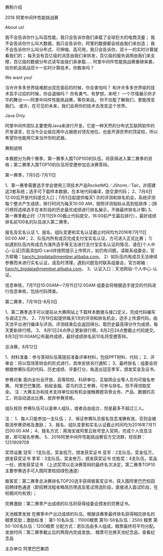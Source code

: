 
赛制介绍

2016 阿里中间件性能挑战赛

About us!

我不会告诉你什么叫高性能，我只会告诉你我们承载了全球巨大的电商流量；
我不会告诉你什么叫大数据，我只会告诉你，阿里的数据都会经由我们来创造；
我不会告诉你什么叫分布式、可伸缩、高可用，我只会告诉你，双十一的实时计算就看我们的；
每天会有百亿级的消息由我们来转发，百亿级的服务调用由我们来支撑，百亿级的数据分布式读写由我们来承载.....
阿里中间件性能挑战赛重磅来袭，给你机会挑战双十一实时计算技术，你敢来吗？

We want you!

当许许多多世界级难题出现在面前的时候，你会害怕吗？
和许许多多世界级的技术高手过招的时候，你会退缩吗？
你有勇气、有梦想，来吧！
一个尽情展示你才华的舞台——阿里中间件性能挑战赛，等你来战。
你不仅能了解我们，更能改变我们。 或许，在可见的未来，我们会用你的技术去改变这个世界。

Java Only

阿里中间件团队主要使用Java来进行开发，它是一种天然的分布式互联网软件的开发语言，在当今企业级应用中占据绝对领先地位，也是开源世界的顶梁柱，所以希望你也能用它来当作你的武器。

赛制说明

本赛题分为两个赛季，第一赛季入围TOP100的队伍，将获得进入第二赛季的资格；第二赛季入围TOP10的队伍将受邀参加总决赛答辩。

第一赛季，7月5日-7月11日

1、第一赛季需要选手学会使用三项技术产品RocketMQ／JStorm／Tair，并搭建这3套系统；选手可下载样本数据，在本地代码编译，提交源代码；
2、7月4日12:00后开放代码提交入口；7月5日起提供每天1 次的评测和排名机会，系统评测每个整点产生成绩，排行时间为每天10:00 AM，按照评测指标从高到低排序；(排行榜将选择选手在本阶段的历史最优成绩进行排名展示，不做最终排名计算)
3、第一赛季截止时（7月11日9:00截止代码提交，16:00前产生最后排行），最好成绩排名前100名的队伍进入第二赛季。

 
报名及实名认证
1、报名、组队变更和实名认证截止时间均为2016年7月11日00:00 AM；
2、队伍内所有成员完成支付宝实名认证，方可进入正式比赛；
1）如遇到队伍内有成员为海外选手等无法进行支付宝实名认证的情况，请在[个人中心-认证]页面添加ID card并按照提示上传照片。如仍有问题，请联系组委会，官方邮箱：tianchi_bigdata@member.alibaba.com。
2）如队伍内有成员无法继续参赛而未进行实名认证，请及时清理，遇到问题及时联系组委会，官方邮箱：tianchi_bigdata@member.alibaba.com。
3、认证入口：天池网站-个人中心-认证。
 
信息审核，7月11日10:00AM—7月15日12:00AM
组委会将根据选手提交的代码进行信息审核，包括代码筛查。

第二赛季，7月19日-8月3日

1、第二赛季选手可以提前从大赛网站上下载样本数据与接口定义，完成代码编写与调试工作。
2、7月19日起提供每天1次的评测和排名机会，选手上传源代码，由天池平台进行编译与评测。评测结束后会返回得分。取历史最高得分作为成绩，每天更新排行榜。
3、 8月1日24点停止更新排行榜，8月2日24点整截止代码提交。8月3日10:00AM公布最终成绩，最好成绩排名前10名将受邀答辩。

总决赛，8月12日

1、材料准备：参与答辩队伍需提前准备评审材料，包括PPT材料、代码；
2、评审会：将以现场答辩会的形式进行，具体安排另行通知；
3、最终排名：组委会将根据参赛队伍的代码、历史成绩、评委打分，角逐出冠亚季军，颁发奖金及证书。
 
参赛对象
面向全社会开放，高等院校、科研单位、互联网企业等人员均可报名参赛。
阿里巴巴集团、蚂蚁金服、菜鸟的员工参赛，可参与排名，但不得领取奖金。
注：大赛主办和技术支持单位如有机会接触赛题背景业务、产品、数据的员工，则自动退出比赛，放弃参赛资格。

 
组队规则
参赛队伍可以是单人组队，或者自由组合，但是最多不超过三人。

注：
1、每人只能参加一支队伍；
2、保证参赛队员报名信息准确有效，否则会被取消参赛资格及激励；
3、报名、组队变更和实名认证截止时间均为2016年7月11日00:00 AM；
4、报名方式：用淘宝或阿里云账号登入官网，完成个人信息注册，即可报名参赛。
5、2016阿里中间件性能挑战赛官方交流群，旺旺群：1251809708
 
奖项设置
冠军：1支队伍，奖金拾万，颁发获奖证书
亚军：2支队伍，奖金伍万，颁发获奖证书
季军：3支队伍，奖金叁万，颁发获奖证书
优胜奖：4支队伍，奖品一份，颁发获奖证书
（上述奖项以总决赛答辩的最终名次决定，第二赛季TOP10主要参赛选手可入围阿里校招绿色通道）

极客奖：第二赛季总决赛排名TOP20选手获得极客奖证书，获入围阿里巴巴校园招聘绿色通道（即招聘流程省略简历筛选及笔试筛选阶段，直接进入面试阶段，在校期间均有效）；

完赛激励：第二赛季产出成绩的队伍将获得组委会颁发的完赛证书。
 
天池粮票发放
在赛季中产出过成绩的队伍，根据该赛季最终排名获得相应排名的粮票奖励；激励标准：
第1-10名队伍：11000粮票
第10-50名队伍：2500 粮票
第50-100名队伍：1200粮票
分配方式：若队伍由多人组成，粮票最终将平均分配。
发放时间：第二赛季截止后的两周内完成发放。
粮票可兑换天池纪念品，查看纪念品

  
主办单位
阿里巴巴集团
